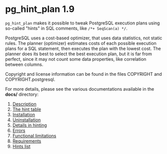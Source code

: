 # pg\_hint\_plan 1.9

`pg_hint_plan` makes it possible to tweak PostgreSQL execution plans using
so-called "hints" in SQL comments, like `/*+ SeqScan(a) */`.

PostgreSQL uses a cost-based optimizer, that uses data statistics, not static
rules.  The planner (optimizer) estimates costs of each possible execution
plans for a SQL statement, then executes the plan with the lowest cost.
The planner does its best to select the best execution plan, but it is far
from perfect, since it may not count some data properties, like correlation
between columns.

Copyright and license information can be found in the files COPYRIGHT and
COPYRIGHT.postgresql.

For more details, please see the various documentations available in the
**docs/** directory:

1. [Description](docs/description.md)
2. [The hint table](docs/hint_table.md)
3. [Installation](docs/installation.md)
4. [Uninstallation](docs/uninstallation.md)
5. [Details in hinting](docs/hint_details.md)
6. [Errors](docs/errors.md)
7. [Functional limitations](docs/functional_limitations.md)
8. [Requirements](docs/requirements.md)
9. [Hints list](docs/hint_list.md)
